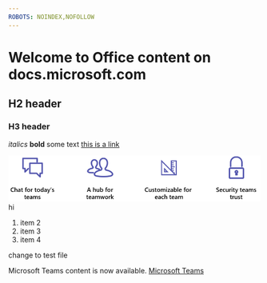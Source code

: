 ```yaml
---
ROBOTS: NOINDEX,NOFOLLOW
---
```


# Welcome to Office content on docs.microsoft.com
## H2 header
### H3 header

*italics*
**bold**
some text
[this is a link](Office-365-groups.md)

![alt text whatever](media/Overview-Microsoft-Teams-image1.png)
hi
1. item 2
2. item 3
3. item 4


change to test file






Microsoft Teams content is now available.
[Microsoft Teams](https://docs.microsoft.com/MicrosoftTeams)
